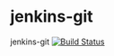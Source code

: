 # jenkins-git
jenkins-git
[![Build Status](http://localhost:8080/buildStatus/icon?job=param_pipe)](http://localhost:8080/job/param_pipe/)
